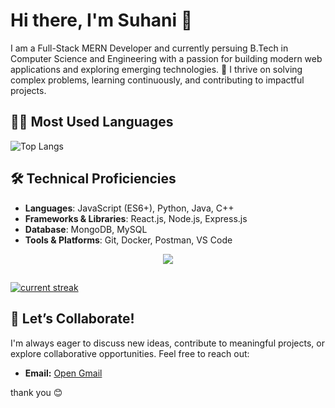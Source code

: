 # Hi there, I'm Suhani 👋

I am a Full-Stack MERN Developer and currently persuing  B.Tech in Computer Science and Engineering  with a passion for building modern web applications and exploring emerging technologies. 🚀 I thrive on solving complex problems, learning continuously, and contributing to impactful projects.

## 👩‍💻 Most Used Languages
![Top Langs](https://github-readme-stats.vercel.app/api/top-langs/?username=Suhanii-13&layout=donut)


## 🛠️ Technical Proficiencies  
- **Languages**: JavaScript (ES6+), Python, Java, C++  
- **Frameworks & Libraries**: React.js, Node.js, Express.js  
- **Database**: MongoDB, MySQL  
- **Tools & Platforms**: Git, Docker, Postman, VS Code

    
<p align="center">
  <a href="https://skillicons.dev">
    <img src="https://skillicons.dev/icons?i=html,css,js,mysql,tailwind,react,nodejs,git,github,postman,mongodb,java" />
  </a>
</p>

##


[![current streak](https://streak-stats.demolab.com/?user=Suhanii-13&count_private=true&theme=blue-green&title_color=00b3ff)](#)





## 🤝 Let’s Collaborate!  
I'm always eager to discuss new ideas, contribute to meaningful projects, or explore collaborative opportunities. Feel free to reach out:  

- **Email:** [Open Gmail](https://mail.google.com/mail/?view=cm&fs=1&to=suhanishaikh.1304@gmail.com)


thank you 😊